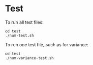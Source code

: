 # Test

To run all test files:

    cd test
    ./num-test.sh

To run one test file, such as for variance:

    cd test
    ./num-variance-test.sh
